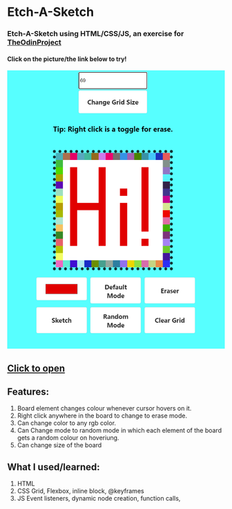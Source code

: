 # Etch-A-Sketch
### Etch-A-Sketch using HTML/CSS/JS, an exercise for [TheOdinProject](theodinproject.com)
#### Click on the picture/the link below to try!

<a href="https://redplusblue.github.io/etch-a-sketch/"><img src="files/preview.png" alt="A preview picture" title="Click Me!"></a>

## [Click to open](https://redplusblue.github.io/etch-a-sketch/)

## Features: 
1. Board element changes colour whenever cursor hovers on it. 
2. Right click anywhere in the board to change to erase mode.
3. Can change color to any rgb color. 
4. Can Change mode to random mode in which each element of the board gets a random colour on hoveriung.
5. Can change size of the board

## What I used/learned: 
1. HTML
2. CSS Grid, Flexbox, inline block, @keyframes
3. JS Event listeners, dynamic node creation, function calls,
